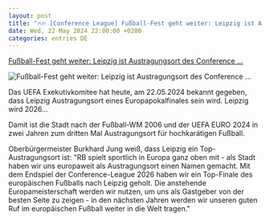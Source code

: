 ```yaml
---
layout: post
title: "🔥🔥 [Conference League] Fußball-Fest geht weiter: Leipzig ist Austragungsort des Conference ..."
date: Wed, 22 May 2024 22:00:00 +0200
categories: entries DE
---
```

[Fußball-Fest geht weiter: Leipzig ist Austragungsort des Conference ...](https://www.leipzig.de/news/news/fussball-fest-geht-weiter-leipzig-ist-austragungsort-des-conference-league-finales-2026)

![Fußball-Fest geht weiter: Leipzig ist Austragungsort des Conference ...](https://www.leipzig.de/typo3conf/ext/mkleipzig/Resources/Public/img/stadt-leipzig-wappen.jpg)

Das UEFA Exekutivkomitee hat heute, am 22.05.2024 bekannt gegeben, dass Leipzig Austragungsort eines Europapokalfinales sein wird. Leipzig wird 2026...

Damit ist die Stadt nach der Fußball-WM 2006 und der UEFA EURO 2024 in zwei Jahren zum dritten Mal Austragungsort für hochkarätigen Fußball.

Oberbürgermeister Burkhard Jung weiß, dass Leipzig ein Top-Austragungsort ist: "RB spielt sportlich in Europa ganz oben mit - als Stadt haben wir uns europaweit als Austragungsort einen Namen gemacht. Mit dem Endspiel der Conference-League 2026 haben wir ein Top-Finale des europäischen Fußballs nach Leipzig geholt. Die anstehende Europameisterschaft werden wir nutzen, um uns als Gastgeber von der besten Seite zu zeigen - in den nächsten Jahren werden wir unseren guten Ruf im europäischen Fußball weiter in die Welt tragen."

